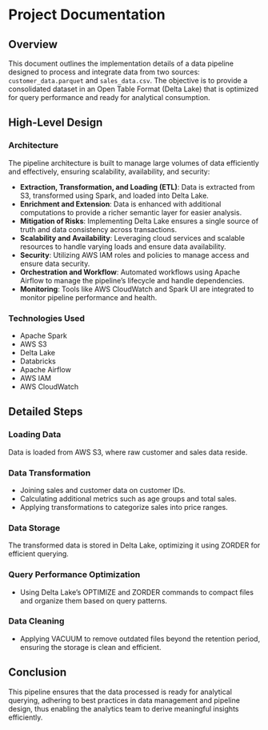 # Project Documentation

## Overview
This document outlines the implementation details of a data pipeline designed to process and integrate data from two sources: `customer_data.parquet` and `sales_data.csv`. The objective is to provide a consolidated dataset in an Open Table Format (Delta Lake) that is optimized for query performance and ready for analytical consumption.

## High-Level Design

### Architecture
The pipeline architecture is built to manage large volumes of data efficiently and effectively, ensuring scalability, availability, and security:

- **Extraction, Transformation, and Loading (ETL)**: Data is extracted from S3, transformed using Spark, and loaded into Delta Lake.
- **Enrichment and Extension**: Data is enhanced with additional computations to provide a richer semantic layer for easier analysis.
- **Mitigation of Risks**: Implementing Delta Lake ensures a single source of truth and data consistency across transactions.
- **Scalability and Availability**: Leveraging cloud services and scalable resources to handle varying loads and ensure data availability.
- **Security**: Utilizing AWS IAM roles and policies to manage access and ensure data security.
- **Orchestration and Workflow**: Automated workflows using Apache Airflow to manage the pipeline’s lifecycle and handle dependencies.
- **Monitoring**: Tools like AWS CloudWatch and Spark UI are integrated to monitor pipeline performance and health.

### Technologies Used
- Apache Spark
- AWS S3
- Delta Lake
- Databricks
- Apache Airflow
- AWS IAM
- AWS CloudWatch

## Detailed Steps

### Loading Data
Data is loaded from AWS S3, where raw customer and sales data reside.

### Data Transformation
- Joining sales and customer data on customer IDs.
- Calculating additional metrics such as age groups and total sales.
- Applying transformations to categorize sales into price ranges.

### Data Storage
The transformed data is stored in Delta Lake, optimizing it using ZORDER for efficient querying.

### Query Performance Optimization
- Using Delta Lake’s OPTIMIZE and ZORDER commands to compact files and organize them based on query patterns.

### Data Cleaning
- Applying VACUUM to remove outdated files beyond the retention period, ensuring the storage is clean and efficient.

## Conclusion
This pipeline ensures that the data processed is ready for analytical querying, adhering to best practices in data management and pipeline design, thus enabling the analytics team to derive meaningful insights efficiently.
